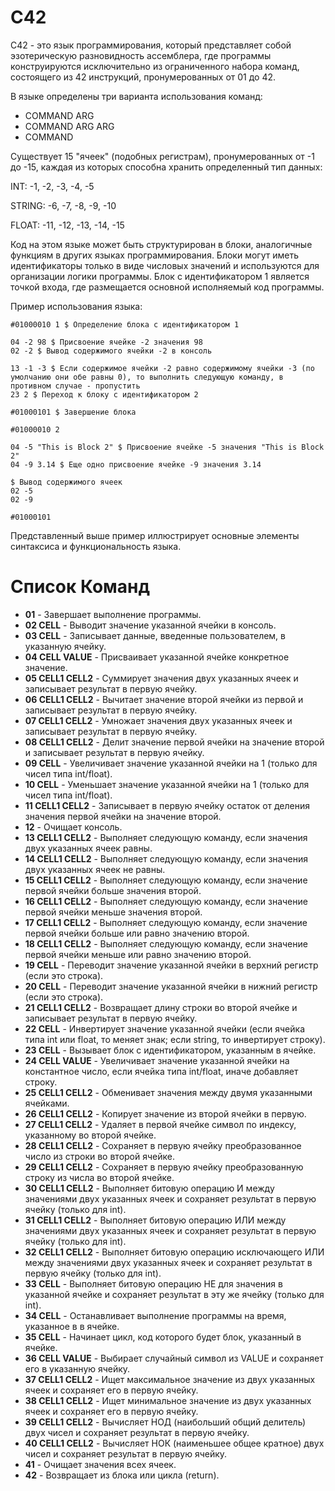 # C42
C42 - это язык программирования, который представляет собой эзотерическую разновидность ассемблера, где программы конструируются исключительно из ограниченного набора команд, состоящего из 42 инструкций, пронумерованных от 01 до 42.

В языке определены три варианта использования команд:
- COMMAND ARG
- COMMAND ARG ARG
- COMMAND

Существует 15 "ячеек" (подобных регистрам), пронумерованных от -1 до -15, каждая из которых способна хранить определенный тип данных:

INT:
-1, -2, -3, -4, -5

STRING:
-6, -7, -8, -9, -10

FLOAT:
-11, -12, -13, -14, -15

Код на этом языке может быть структурирован в блоки, аналогичные функциям в других языках программирования. Блоки могут иметь идентификаторы только в виде числовых значений и используются для организации логики программы. Блок с идентификатором 1 является точкой входа, где размещается основной исполняемый код программы.

Пример использования языка:

```
#01000010 1 $ Определение блока с идентификатором 1

04 -2 98 $ Присвоение ячейке -2 значения 98
02 -2 $ Вывод содержимого ячейки -2 в консоль

13 -1 -3 $ Если содержимое ячейки -2 равно содержимому ячейки -3 (по умолчанию они обе равны 0), то выполнить следующую команду, в противном случае - пропустить
23 2 $ Переход к блоку с идентификатором 2

#01000101 $ Завершение блока

#01000010 2

04 -5 "This is Block 2" $ Присвоение ячейке -5 значения "This is Block 2"
04 -9 3.14 $ Еще одно присвоение ячейке -9 значения 3.14

$ Вывод содержимого ячеек
02 -5
02 -9

#01000101
```

Представленный выше пример иллюстрирует основные элементы синтаксиса и функциональность языка.

# Список Команд
- **01** - Завершает выполнение программы.
- **02 CELL** - Выводит значение указанной ячейки в консоль.
- **03 CELL** - Записывает данные, введенные пользователем, в указанную ячейку.
- **04 CELL VALUE** - Присваивает указанной ячейке конкретное значение.
- **05 CELL1 CELL2** - Суммирует значения двух указанных ячеек и записывает результат в первую ячейку.
- **06 CELL1 CELL2** - Вычитает значение второй ячейки из первой и записывает результат в первую ячейку.
- **07 CELL1 CELL2** - Умножает значения двух указанных ячеек и записывает результат в первую ячейку.
- **08 CELL1 CELL2** - Делит значение первой ячейки на значение второй и записывает результат в первую ячейку.
- **09 CELL** - Увеличивает значение указанной ячейки на 1 (только для чисел типа int/float).
- **10 CELL** - Уменьшает значение указанной ячейки на 1 (только для чисел типа int/float).
- **11 CELL1 CELL2** - Записывает в первую ячейку остаток от деления значения первой ячейки на значение второй.
- **12** - Очищает консоль.
- **13 CELL1 CELL2** - Выполняет следующую команду, если значения двух указанных ячеек равны.
- **14 CELL1 CELL2** - Выполняет следующую команду, если значения двух указанных ячеек не равны.
- **15 CELL1 CELL2** - Выполняет следующую команду, если значение первой ячейки больше значения второй.
- **16 CELL1 CELL2** - Выполняет следующую команду, если значение первой ячейки меньше значения второй.
- **17 CELL1 CELL2** - Выполняет следующую команду, если значение первой ячейки больше или равно значению второй.
- **18 CELL1 CELL2** - Выполняет следующую команду, если значение первой ячейки меньше или равно значению второй.
- **19 CELL** - Переводит значение указанной ячейки в верхний регистр (если это строка).
- **20 CELL** - Переводит значение указанной ячейки в нижний регистр (если это строка).
- **21 CELL1 CELL2** - Возвращает длину строки во второй ячейке и записывает результат в первую ячейку.
- **22 CELL** - Инвертирует значение указанной ячейки (если ячейка типа int или float, то меняет знак; если string, то инвертирует строку).
- **23 CELL** - Вызывает блок с идентификатором, указанным в ячейке.
- **24 CELL VALUE** - Увеличивает значение указанной ячейки на константное число, если ячейка типа int/float, иначе добавляет строку.
- **25 CELL1 CELL2** - Обменивает значения между двумя указанными ячейками.
- **26 CELL1 CELL2** - Копирует значение из второй ячейки в первую.
- **27 CELL1 CELL2** - Удаляет в первой ячейке символ по индексу, указанному во второй ячейке.
- **28 CELL1 CELL2** - Сохраняет в первую ячейку преобразованное число из строки во второй ячейке.
- **29 CELL1 CELL2** - Сохраняет в первую ячейку преобразованную строку из числа во второй ячейке.
- **30 CELL1 CELL2** - Выполняет битовую операцию И между значениями двух указанных ячеек и сохраняет результат в первую ячейку (только для int).
- **31 CELL1 CELL2** - Выполняет битовую операцию ИЛИ между значениями двух указанных ячеек и сохраняет результат в первую ячейку (только для int).
- **32 CELL1 CELL2** - Выполняет битовую операцию исключающего ИЛИ между значениями двух указанных ячеек и сохраняет результат в первую ячейку (только для int).
- **33 CELL** - Выполняет битовую операцию НЕ для значения в указанной ячейке и сохраняет результат в эту же ячейку (только для int).
- **34 CELL** - Останавливает выполнение программы на время, указанное в в ячейке.
- **35 CELL** - Начинает цикл, код которого будет блок, указанный в ячейке.
- **36 CELL VALUE** - Выбирает случайный символ из VALUE и сохраняет его в указанную ячейку.
- **37 CELL1 CELL2** - Ищет максимальное значение из двух указанных ячеек и сохраняет его в первую ячейку.
- **38 CELL1 CELL2** - Ищет минимальное значение из двух указанных ячеек и сохраняет его в первую ячейку.
- **39 CELL1 CELL2** - Вычисляет НОД (наибольший общий делитель) двух чисел и сохраняет результат в первую ячейку.
- **40 CELL1 CELL2** - Вычисляет НОК (наименьшее общее кратное) двух чисел и сохраняет результат в первую ячейку.
- **41** - Очищает значения всех ячеек.
- **42** - Возвращает из блока или цикла (return).
